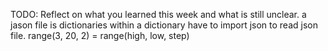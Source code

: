 TODO: Reflect on what you learned this week and what is still unclear.
a jason file is dictionaries within a dictionary
have to import json to read json file.
range(3, 20, 2) = range(high, low, step)
